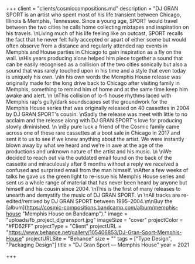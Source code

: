 +++
client = "clients/cosmiccompositions.md"
description = "DJ GRAN SPORT is an artist who spent most of his life transient between Chicago, Illinois & Memphis, Tennessee. Since a young age, SPORT would travel between the two cities he calls home collecting mixtapes and inspiration on his travels.   \nLiving much of his life feeling like an outcast, SPORT recalls the fact that he never felt fully accepted or apart of either scene but would often observe from a distance and regularly attended rap events in Memphis and House parties in Chicago to gain inspiration as a fly on the wall.   \nHis years producing alone helped him piece together a sound that can be easily recognised as a collision of the two cities sonically but also a sound that was rarely touched upon in his time and a style that even today is uniquely his own.   \nIn his own words the Memphis House release was originally made for the long drive back to Chicago after visiting family in Memphis, something to remind him of home and at the same time keep him awake and alert.   \n  \nThis collision of lo-fi house rhythms laced with Memphis rap's gully/dark soundscapes set the groundwork for the Memphis House series that was originally released on 40 cassettes in 2004 by DJ GRAN SPORT's cousin.   \nSadly the release was meet with little to no acclaim and the release along with DJ GRAN SPORT's love for producing slowly diminished.   \n  \nBy pure luck a friend of the Cosmic family came across one of these rare cassettes at a boot sale in Chicago in 2017 and sent it to us to see if we knew anything about the artist. We were instantly blown away by what we heard and we're in awe at the age of the productions and unknown nature of the artist and his music.   \n  \nWe decided to reach out via the outdated email found on the back of the cassette and miraculously after 6 months without a reply we received a confused and surprised email from the man himself.   \nAfter a few weeks of talks he gave us the green light to re-issue his Memphis House series and sent us a whole range of material that has never been heard by anyone but himself and his cousin since 2004.   \nThis is the first of many releases to unearth and demystify the music of DJ GRAN SPORT.   \n  \nAll tracks are re-edited/remixed by DJ GRAN SPORT between 1995–2004.\n\nBuy the [album](https://cosmic-compositions.bandcamp.com/album/memphis-house \"Memphis House on Bandcamp\")."
image = "uploads/fb_project_djgransport.jpg"
imageSize = "cover"
projectColor = "#FD62FF"
projectType = "Client"
projectURL = "https://www.behance.net/gallery/105406853/DJ-Gran-Sport-Memphis-House"
projectURLSite = "Behance"
size = ""
tags = ["Type Design", "Packaging Design"]
title = "DJ Gran Sport — Memphis House"
year = 2021

+++
